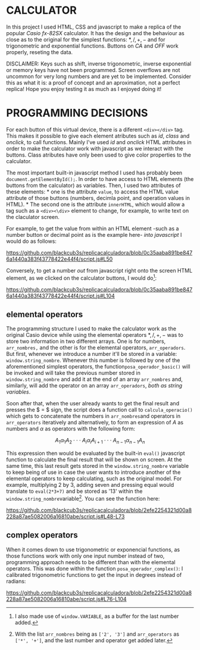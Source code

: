 # CALCULATOR

In this project I used HTML, CSS and javascript to make a replica of the popular *Casio fx-82SX* calculator. It has the design and the behaviour as close as to the original for the simplest functions: $*, /, +, -$ and for trigonometric and exponential functions. Buttons on *CA* and *OFF* work properly, reseting the data. 

DISCLAIMER: Keys such as shift, inverse trigonometric, inverse exponential or memory keys have not been programmed. Screen overflows are not uncommon for very long numbers and are yet to be implemented. Consider this as what it is: a proof of concept and an aproximation, not a perfect replica! Hope you enjoy testing it as much as I enjoyed doing it!

# PROGRAMMING DECISIONS

For each button of this virtual device, there is a diferent `<div></div>` tag. This makes it possible to give each element atributes such as *id*, *class* and *onclick*, to call functions. Mainly I've used *id* and *onclick* HTML attributes in order to make the calculator work with javascript as we interact with the buttons. Class atributes have only been used to give color properties to the calculator.

The most important built-in javascript method I used has probably been `document.getElementById();`. In order to have access to HTML elements (the buttons from the calculator) as variables. Then, I used two attributes of these elements: 
    * one is the attribute `value`, to access the HTML value attribute of those buttons (numbers, decimla point, and operation values in HTML).
    * The second one is the attribute `innerHTML`, which would allow a tag such as a `<div><\div>` element to change, for example, to write text on the claculator screen. 

For example, to get the value from within an HTML element -such as a number button or decimal point as is the example here- *into javascript* I would do as follows:

https://github.com/blackcub3s/replicacalculadora/blob/0c35aaba891be8476a1440a383f43778422e44f4/script.js#L50
 
Conversely, to get a number *out* from javascript right onto the screen HTML element, as we clicked on the calculator buttons, I would do[^2]:

https://github.com/blackcub3s/replicacalculadora/blob/0c35aaba891be8476a1440a383f43778422e44f4/script.js#L104

## elemental operators

The programming structure I used to make the calculator work as the original Casio device while using the elemental operators $*, /, +, -$ was to store two information in two different arrays. One is for numbers, `arr_nombres,` and the other is for the elemental operators, `arr_operadors`. But first, whenever we introduce a number it'll be stored in a variable: `window.string_nombre`. Whenever this number is followed by one of the aforementioned simplest operators, the function`posa_operador_basic()` will be invoked and will take the previous number stored in `window.string_nombre` and add it at the end of an array `arr_nombres` and, similarly, will add the operator on an array `arr_operadors`, *both as string variables*.

Soon after that, when the user already wants to get the final result and presses the $ = $ sign, the script does a function call to `calcula_operacio()` which gets to concatenate the numbers in `arr_nombres`and operators in `arr_operators` iteratively and alternatively, to form an expression of $A$ as numbers and $\alpha$ as operators with the following form: 

$$ A_1 \alpha_1 A_{2} \cdot \cdot \cdot A_i \alpha_i A_{i+1} \cdot \cdot \cdot A_{n-1} \alpha_{n-1} A_n $$

This expression then would be evaluated by the built-in `eval()` javascript function to calculate the final result that will be shown on screen. At the same time, this last result gets stored in the `window.string_nombre` variable to keep being of use in case the user wants to introduce another of the elemental operators to keep calculating, such as the original model. For example, multiplying 2 by 3, adding seven and pressing equal would translate to `eval(2*3+7)` and be stored as '13' within the `window.string_nombre`variable[^1]. You can see the function here:

https://github.com/blackcub3s/replicacalculadora/blob/2efe2254321d00a8228a87ae5082006a16810abe/script.js#L48-L73

## complex operators

When it comes down to use trigonometric or exponencial functions, as those functions work with only one input number instead of two, programming approach needs to be different than with the elemental operators. This was done within the function `posa_operador_complex()`: I calibrated trigonometric functions to get the input in degrees instead of radians:

https://github.com/blackcub3s/replicacalculadora/blob/2efe2254321d00a8228a87ae5082006a16810abe/script.js#L76-L104

[^1]: With the list `arr_nombres` being as `['2', '3']` and `arr_operators` as `['*', '+']`, and the last number and operator get added later.

[^2]: I also  made use of `window.VARIABLE`, as a buffer for the last number added.